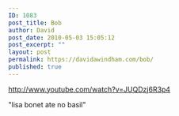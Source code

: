```yaml
---
ID: 1083
post_title: Bob
author: David
post_date: 2010-05-03 15:05:12
post_excerpt: ""
layout: post
permalink: https://davidawindham.com/bob/
published: true
---
```

http://www.youtube.com/watch?v=JUQDzj6R3p4

"lisa bonet ate no basil"